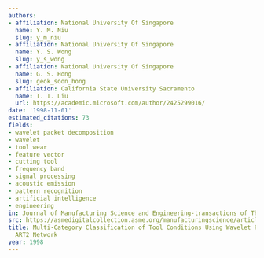 ```yaml
---
authors:
- affiliation: National University Of Singapore
  name: Y. M. Niu
  slug: y_m_niu
- affiliation: National University Of Singapore
  name: Y. S. Wong
  slug: y_s_wong
- affiliation: National University Of Singapore
  name: G. S. Hong
  slug: geok_soon_hong
- affiliation: California State University Sacramento
  name: T. I. Liu
  url: https://academic.microsoft.com/author/2425299016/
date: '1998-11-01'
estimated_citations: 73
fields:
- wavelet packet decomposition
- wavelet
- tool wear
- feature vector
- cutting tool
- frequency band
- signal processing
- acoustic emission
- pattern recognition
- artificial intelligence
- engineering
in: Journal of Manufacturing Science and Engineering-transactions of The Asme
src: https://asmedigitalcollection.asme.org/manufacturingscience/article/120/4/807/420731/Multi-Category-Classification-of-Tool-Conditions
title: Multi-Category Classification of Tool Conditions Using Wavelet Packets and
  ART2 Network
year: 1998
---
```


